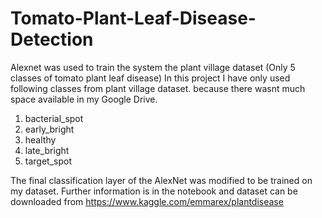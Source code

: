# Tomato-Plant-Leaf-Disease-Detection
Alexnet was used to train the system the plant village dataset (Only 5 classes of tomato plant leaf disease)
In this project I have only used following classes from plant village dataset. because there wasnt much space available in my Google Drive.
1. bacterial_spot 
2. early_bright
3. healthy
4. late_bright
5. target_spot

The final classification layer of the AlexNet was modified to be trained on my dataset. Further information is in the notebook and dataset can be downloaded from https://www.kaggle.com/emmarex/plantdisease
